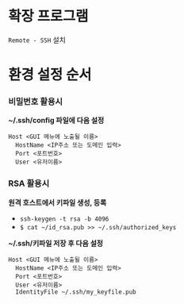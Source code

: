 # 확장 프로그램
```Remote - SSH``` 설치

# 환경 설정 순서

### 비밀번호 활용시
**~/.ssh/config 파일에 다음 설정**
```
Host <GUI 메뉴에 노출될 이름>
  HostName <IP주소 또는 도메인 입력>
  Port <포트번호>
  User <유저이름>
```

### RSA 활용시
**원격 호스트에서 키파일 생성, 등록**
- ```ssh-keygen -t rsa -b 4096```
- ```$ cat ~/id_rsa.pub >> ~/.ssh/authorized_keys```

**~/.ssh/키파일 저장 후 다음 설정**
```
Host <GUI 메뉴에 노출될 이름>
  HostName <IP주소 또는 도메인 입력>
  Port <포트번호>
  User <유저이름>
  IdentityFile ~/.ssh/my_keyfile.pub
```
